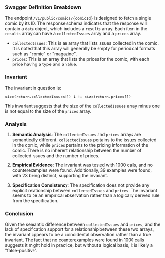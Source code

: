 ### Swagger Definition Breakdown

The endpoint `/v1/public/comics/{comicId}` is designed to fetch a single comic by its ID. The response schema indicates that the response will contain a `data` object, which includes a `results` array. Each item in the `results` array can have a `collectedIssues` array and a `prices` array.

- `collectedIssues`: This is an array that lists issues collected in the comic. It is noted that this array will generally be empty for periodical formats such as "comic" or "magazine".
- `prices`: This is an array that lists the prices for the comic, with each price having a type and a value.

### Invariant

The invariant in question is:

`size(return.collectedIssues[])-1 != size(return.prices[])`

This invariant suggests that the size of the `collectedIssues` array minus one is not equal to the size of the `prices` array.

### Analysis

1. **Semantic Analysis**: The `collectedIssues` and `prices` arrays are semantically different. `collectedIssues` pertains to the issues collected in the comic, while `prices` pertains to the pricing information of the comic. There is no inherent relationship between the number of collected issues and the number of prices.

2. **Empirical Evidence**: The invariant was tested with 1000 calls, and no counterexamples were found. Additionally, 39 examples were found, with 23 being distinct, supporting the invariant.

3. **Specification Consistency**: The specification does not provide any explicit relationship between `collectedIssues` and `prices`. The invariant seems to be an empirical observation rather than a logically derived rule from the specification.

### Conclusion

Given the semantic difference between `collectedIssues` and `prices`, and the lack of specification support for a relationship between these two arrays, the invariant appears to be a coincidental observation rather than a true invariant. The fact that no counterexamples were found in 1000 calls suggests it might hold in practice, but without a logical basis, it is likely a "false-positive".
